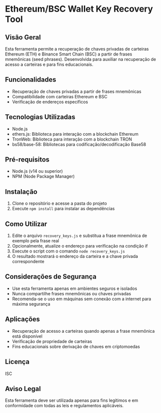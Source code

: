 # Ethereum/BSC Wallet Key Recovery Tool

## Visão Geral

Esta ferramenta permite a recuperação de chaves privadas de carteiras Ethereum (ETH) e Binance Smart Chain (BSC) a partir de frases mnemônicas (seed phrases). Desenvolvida para auxiliar na recuperação de acesso a carteiras e para fins educacionais.

## Funcionalidades

- Recuperação de chaves privadas a partir de frases mnemônicas
- Compatibilidade com carteiras Ethereum e BSC
- Verificação de endereços específicos

## Tecnologias Utilizadas

- Node.js
- ethers.js: Biblioteca para interação com a blockchain Ethereum
- TronWeb: Biblioteca para interação com a blockchain TRON
- bs58/base-58: Bibliotecas para codificação/decodificação Base58

## Pré-requisitos

- Node.js (v14 ou superior)
- NPM (Node Package Manager)

## Instalação

1. Clone o repositório e acesse a pasta do projeto
2. Execute `npm install` para instalar as dependências

## Como Utilizar

1. Edite o arquivo `recovery_keys.js` e substitua a frase mnemônica de exemplo pela frase real
2. Opcionalmente, atualize o endereço para verificação na condição if
3. Execute o script com o comando `node recovery_keys.js`
4. O resultado mostrará o endereço da carteira e a chave privada correspondente

## Considerações de Segurança

- Use esta ferramenta apenas em ambientes seguros e isolados
- Nunca compartilhe frases mnemônicas ou chaves privadas
- Recomenda-se o uso em máquinas sem conexão com a internet para máxima segurança

## Aplicações

- Recuperação de acesso a carteiras quando apenas a frase mnemônica está disponível
- Verificação de propriedade de carteiras
- Fins educacionais sobre derivação de chaves em criptomoedas

## Licença

ISC

## Aviso Legal

Esta ferramenta deve ser utilizada apenas para fins legítimos e em conformidade com todas as leis e regulamentos aplicáveis.